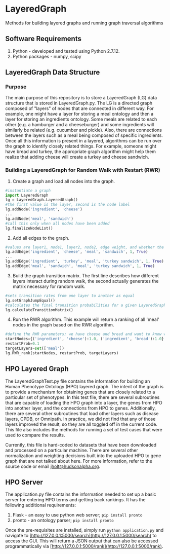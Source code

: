 # LayeredGraph
Methods for building layered graphs and running graph traversal algorithms

## Software Requirements
1. Python - developed and tested using Python 2.7.12.
2. Python packages - numpy, scipy

## LayeredGraph Data Structure
### Purpose
The main purpose of this repository is to store a LayeredGraph (LG) data structure that is stored in LayeredGraph.py.  The LG is a directed graph composed of "layers" of nodes that are connected in different way.
For example, one might have a layer for storing a meal ontology and then a layer for storing an ingredients ontology.  Some meals are related to each other (e.g. a hamburger and a cheeseburger)
and some ingredients will similarly be related (e.g. cucumber and pickle).  Also, there are connections between the layers such as a meal being composed of specific ingredients.  Once
all this information is present in a layered, algorithms can be run over the graph to identify closely related things.  For example, someone might have bread and turkey, the appropriate
graph algorithm might help them realize that adding cheese will create a turkey and cheese sandwich.

### Building a LayeredGraph for Random Walk with Restart (RWR)
1. Create a graph and load all nodes into the graph.
```python
#instantiate a graph
import LayeredGraph
lg = LayeredGraph.LayeredGraph()
#the first value is the layer, second is the node label
lg.addNode('ingredient', 'cheese')
...
lg.addNode('meal', 'sandwich')
#call this only when all nodes have been added
lg.finalizeNodeList()
```
2. Add all edges to the graph.
```python
#values are layer1, node1, layer2, node2, edge weight, and whether the edge is undirected
lg.addEdge('ingredient', 'cheese', 'meal', 'sandwich', 1, True)
...
lg.addEdge('ingredient', 'turkey', 'meal', 'turkey sandwich', 1, True)
lg.addEdge('meal', 'sandwich', 'meal', 'turkey sandwich', 1, True)
```
3. Build the graph transition matrix.  The first line describes how different layers interact during random walk, the second actually generates the matrix necessary for random walk.
```python
#sets transition rates from one layer to another as equal
lg.setGraphJumpEqual()
#calculates the final transition probabilities for a given LayeredGraph
lg.calculateTransitionMatrix()
```
4. Run the RWR algorithm.  This example will return a ranking of all 'meal' nodes in the graph based on the RWR algorithm.
```python
#define the RWR parameters; we have cheese and bread and want to know what meals are closest related to those ingredients
startNodes={('ingredient', 'cheese'):1.0, ('ingredient', 'bread'):1.0}
restartProb=0.1
targetLayers=set(['meal'])
lg.RWR_rank(startNodes, restartProb, targetLayers)
```

## HPO Layered Graph
The LayeredGraphTest.py file contains the information for building an Human Phenotype Ontology (HPO) layered graph.  The intent of the graph is to provide a mechanism for obtaining
genes that are closely related to a particular set of phenotypes.  In this test file, there are several subroutines that are capable of loading the HPO graph into a layer, the genes
from HPO into another layer, and the connections from HPO to genes.  Additionally, there are several other subroutines that load other layers such as disease layers, CPDB, or Omnipath.
In practice, we did not find that any of those layers improved the result, so they are all toggled off in the current code.  This file also includes the methods for running a set of
test cases that were used to compare the results.

Currently, this file is hard-coded to datasets that have been downloaded and processed on a particular machine.  There are several other normalization and weighting decisions built
into the uploaded HPO to gene graph that are not talked about here.  For more information, refer to the source code or email jholt@hudsonalpha.org.

## HPO Server
The application.py file contains the information needed to set up a basic server for entering HPO terms and getting back rankings.  It has the following additional requirements:
1. Flask - an easy to use python web server; ```pip install pronto```
2. pronto - an ontology parser; ```pip install pronto```

Once the pre-requisites are installed, simply run ```python application.py``` and navigate to [http://127.0.0.1:5000/search](http://127.0.0.1:5000/search) to access the GUI.  This will return a JSON
output that can also be accessed programmatically via [http://127.0.0.1:5000/rank](http://127.0.0.1:5000/rank).
